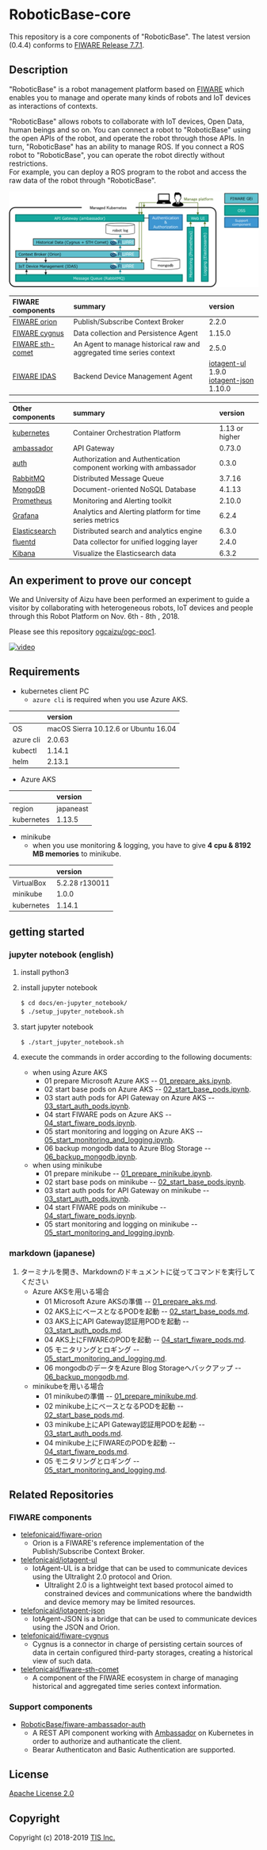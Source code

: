 # RoboticBase-core

This repository is a core components of "RoboticBase". The latest version (0.4.4) conforms to [FIWARE Release 7.7.1](https://github.com/FIWARE/catalogue/releases/tag/FIWARE_7.7.1).

## Description
"RoboticBase" is a robot management platform based on [FIWARE](http://www.fiware.org/) which enables you to manage and operate many kinds of robots and IoT devices as interactions of contexts.

"RoboticBase" allows robots to collaborate with IoT devices, Open Data, human beings and so on. You can connect a robot to "RoboticBase" using the open APIs of the robot, and operate the robot through those APIs. In turn, "RoboticBase" has an ability to manage ROS. If you connect a ROS robot to "RoboticBase", you can operate the robot directly without restrictions.  
For example, you can deploy a ROS program to the robot and access the raw data of the robot through "RoboticBase".

![roboticbase-core-architecture.png](/docs/images/roboticbase-core-architecture.png)


|FIWARE components|summary|version|
|:--|:--|:--|
|[FIWARE orion](https://catalogue-server.fiware.org/enablers/publishsubscribe-context-broker-orion-context-broker)|Publish/Subscribe Context Broker|2.2.0|
|[FIWARE cygnus](https://catalogue-server.fiware.org/enablers/cygnus)|Data collection and Persistence Agent|1.15.0|
|[FIWARE sth-comet](https://catalogue-server.fiware.org/enablers/sth-comet)|An Agent to manage historical raw and aggregated time series context|2.5.0|
|[FIWARE IDAS](https://catalogue-server.fiware.org/enablers/backend-device-management-idas)|Backend Device Management Agent|[iotagent-ul](https://fiware-iotagent-ul.readthedocs.io/en/latest/) 1.9.0 <br/> [iotagent-json](https://fiware-iotagent-json.readthedocs.io/en/latest/) 1.10.0|

|Other components|summary|version|
|:--|:--|:--|
|[kubernetes](https://kubernetes.io/)|Container Orchestration Platform|1.13 or higher|
|[ambassador](https://www.getambassador.io/)|API Gateway|0.73.0|
|[auth](https://github.com/RoboticBase/fiware-ambassador-auth)|Authorization and Authentication component working with ambassador|0.3.0|
|[RabbitMQ](https://www.rabbitmq.com/)|Distributed Message Queue|3.7.16|
|[MongoDB](https://www.mongodb.com/)|Document-oriented NoSQL Database|4.1.13|
|[Prometheus](https://prometheus.io/)|Monitoring and Alerting toolkit|2.10.0|
|[Grafana](https://grafana.com/)|Analytics and Alerting platform for time series metrics|6.2.4|
|[Elasticsearch](https://www.elastic.co/products/elasticsearch)|Distributed search and analytics engine|6.3.0|
|[fluentd](https://www.fluentd.org/)|Data collector for unified logging layer|2.4.0|
|[Kibana](https://www.elastic.co/products/kibana)|Visualize the Elasticsearch data|6.3.2|

## An experiment to prove our concept
We and University of Aizu have been performed an experiment to guide a visitor by collaborating with heterogeneous robots, IoT devices and people through this Robot Platform on Nov. 6th - 8th , 2018.

Please see this repository [ogcaizu/ogc-poc1](https://github.com/ogcaizu/ogc-poc1).

[![video](http://img.youtube.com/vi/D9NPxxYgPa0/0.jpg)](https://youtu.be/D9NPxxYgPa0)

## Requirements

* kubernetes client PC
    * `azure cli` is required when you use Azure AKS.

||version|
|:--|:--|
|OS|macOS Sierra 10.12.6 or Ubuntu 16.04|
|azure cli|2.0.63|
|kubectl|1.14.1|
|helm|2.13.1|

* Azure AKS

||version|
|:--|:--|
|region|japaneast|
|kubernetes|1.13.5|

* minikube
    * when you use monitoring & logging, you have to give **4 cpu & 8192 MB memories** to minikube.

||version|
|:--|:--|
|VirtualBox|5.2.28 r130011|
|minikube|1.0.0|
|kubernetes|1.14.1|

## getting started
### jupyter notebook (english)
1. install python3

1. install jupyter notebook

    ```bash
    $ cd docs/en-jupyter_notebook/
    $ ./setup_jupyter_notebook.sh
    ```
1. start jupyter notebook

    ```bash
    $ ./start_jupyter_notebook.sh
    ```

1. execute the commands in order according to the following documents:
    * when using Azure AKS
        * 01 prepare Microsoft Azure AKS -- [01_prepare_aks.ipynb](/docs/en-jupyter_notebook/azure_aks/01_prepare_aks.ipynb).
        * 02 start base pods on Azure AKS -- [02_start_base_pods.ipynb](/docs/en-jupyter_notebook/azure_aks/02_start_base_pods.ipynb).
        * 03 start auth pods for API Gateway on Azure AKS -- [03_start_auth_pods.ipynb](/docs/en-jupyter_notebook/azure_aks/03_start_auth_pods.ipynb).
        * 04 start FIWARE pods on Azure AKS -- [04_start_fiware_pods.ipynb](/docs/en-jupyter_notebook/azure_aks/04_start_fiware_pods.ipynb).
        * 05 start monitoring and logging on Azure AKS -- [05_start_monitoring_and_logging.ipynb](/docs/en-jupyter_notebook/azure_aks/05_start_monitoring_and_logging.ipynb).
        * 06 backup mongodb data to Azure Blog Storage -- [06_backup_mongodb.ipynb](/docs/en-jupyter_notebook/azure_aks/06_backup_mongodb.ipynb).
    * when using minikube
        * 01 prepare minikube -- [01_prepare_minikube.ipynb](/docs/en-jupyter_notebook/minikube/01_prepare_minikube.ipynb).
        * 02 start base pods on minikube -- [02_start_base_pods.ipynb](/docs/en-jupyter_notebook/minikube/02_start_base_pods.ipynb).
        * 03 start auth pods for API Gateway on minikube -- [03_start_auth_pods.ipynb](/docs/en-jupyter_notebook/minikube/03_start_auth_pods.ipynb).
        * 04 start FIWARE pods on minikube -- [04_start_fiware_pods.ipynb](/docs/en-jupyter_notebook/minikube/04_start_fiware_pods.ipynb).
        * 05 start monitoring and logging on minikube -- [05_start_monitoring_and_logging.ipynb](/docs/en-jupyter_notebook/minikube/05_start_monitoring_and_logging.ipynb).

### markdown (japanese)
1. ターミナルを開き、Markdownのドキュメントに従ってコマンドを実行してください
    * Azure AKSを用いる場合
        * 01 Microsoft Azure AKSの準備 -- [01_prepare_aks.md](/docs/ja-markdown/azure_aks/01_prepare_aks.md).
        * 02 AKS上にベースとなるPODを起動 -- [02_start_base_pods.md](/docs/ja-markdown/azure_aks/02_start_base_pods.md).
        * 03 AKS上にAPI Gateway認証用PODを起動 -- [03_start_auth_pods.md](/docs/ja-markdown/azure_aks/03_start_auth_pods.md).
        * 04 AKS上にFIWAREのPODを起動 -- [04_start_fiware_pods.md](/docs/ja-markdown/azure_aks/04_start_fiware_pods.md).
        * 05 モニタリングとロギング -- [05_start_monitoring_and_logging.md](/docs/ja-markdown/azure_aks/05_start_monitoring_and_logging.md).
        * 06 mongodbのデータをAzure Blog Storageへバックアップ -- [06_backup_mongodb.md](/docs/ja-markdown/azure_aks/06_backup_mongodb.md).
    * minikubeを用いる場合
        * 01 minikubeの準備 -- [01_prepare_minikube.md](/docs/ja-markdown/minikube/01_prepare_minikube.md).
        * 02 minikube上にベースとなるPODを起動 -- [02_start_base_pods.md](/docs/ja-markdown/minikube/02_start_base_pods.md).
        * 03 minikube上にAPI Gateway認証用PODを起動 -- [03_start_auth_pods.md](/docs/ja-markdown/minikube/03_start_auth_pods.md).
        * 04 minikube上にFIWAREのPODを起動 -- [04_start_fiware_pods.md](/docs/ja-markdown/minikube/04_start_fiware_pods.md).
        * 05 モニタリングとロギング -- [05_start_monitoring_and_logging.md](/docs/ja-markdown/minikube/05_start_monitoring_and_logging.md).

## Related Repositories
### FIWARE components
* [telefonicaid/fiware-orion](https://github.com/telefonicaid/fiware-orion)
    * Orion is a FIWARE's reference implementation of the Publish/Subscribe Context Broker.
* [telefonicaid/iotagent-ul](https://github.com/telefonicaid/iotagent-ul)
    * IotAgent-UL is a bridge that can be used to communicate devices using the Ultralight 2.0 protocol and Orion.
        * Ultralight 2.0 is a lightweight text based protocol aimed to constrained devices and communications where the bandwidth and device memory may be limited resources.
* [telefonicaid/iotagent-json](https://github.com/telefonicaid/iotagent-json)
    * IotAgent-JSON is a bridge that can be used to communicate devices using the JSON and Orion.
* [telefonicaid/fiware-cygnus](https://github.com/telefonicaid/fiware-cygnus)
    * Cygnus is a connector in charge of persisting certain sources of data in certain configured third-party storages, creating a historical view of such data.
* [telefonicaid/fiware-sth-comet](https://github.com/telefonicaid/fiware-sth-comet)
    * A component of the FIWARE ecosystem in charge of managing historical and aggregated time series context information.

### Support components
* [RoboticBase/fiware-ambassador-auth](https://github.com/RoboticBase/fiware-ambassador-auth)
    * A REST API component working with [Ambassador](https://www.getambassador.io/) on Kubernetes in order to authorize and authanticate the client.
    * Bearar Authenticaton and Basic Authentication are supported.

## License

[Apache License 2.0](/LICENSE)

## Copyright
Copyright (c) 2018-2019 [TIS Inc.](https://www.tis.co.jp/)
